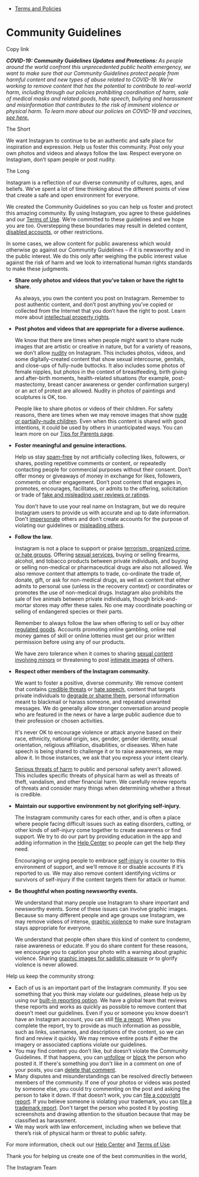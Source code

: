 *   [Terms and Policies](https://help.instagram.com/1417489251945243/?helpref=breadcrumb)

Community Guidelines
====================

Copy link

_**COVID-19: Community Guidelines Updates and Protections:** As people around the world confront this unprecedented public health emergency, we want to make sure that our Community Guidelines protect people from harmful content and new types of abuse related to COVID-19. We’re working to remove content that has the potential to contribute to real-world harm, including through our policies prohibiting coordination of harm, sale of medical masks and related goods, hate speech, bullying and harassment and misinformation that contributes to the risk of imminent violence or physical harm. To learn more about our policies on COVID-19 and vaccines, [see here.](https://help.instagram.com/697825587576762?helpref=faq_content)_

The Short

We want Instagram to continue to be an authentic and safe place for inspiration and expression. Help us foster this community. Post only your own photos and videos and always follow the law. Respect everyone on Instagram, don’t spam people or post nudity.

The Long

Instagram is a reflection of our diverse community of cultures, ages, and beliefs. We’ve spent a lot of time thinking about the different points of view that create a safe and open environment for everyone.

We created the Community Guidelines so you can help us foster and protect this amazing community. By using Instagram, you agree to these guidelines and our [Terms of Use](https://www.instagram.com/legal/terms). We’re committed to these guidelines and we hope you are too. Overstepping these boundaries may result in deleted content, [disabled accounts](https://help.instagram.com/366993040048856?helpref=faq_content), or other restrictions.

In some cases, we allow content for public awareness which would otherwise go against our Community Guidelines – if it is newsworthy and in the public interest. We do this only after weighing the public interest value against the risk of harm and we look to international human rights standards to make these judgments.

*   **Share only photos and videos that you’ve taken or have the right to share.**
    
    As always, you own the content you post on Instagram. Remember to post authentic content, and don’t post anything you’ve copied or collected from the Internet that you don’t have the right to post. Learn more about [intellectual property rights](https://help.instagram.com/126382350847838?helpref=faq_content).
    
*   **Post photos and videos that are appropriate for a diverse audience.**
    
    We know that there are times when people might want to share nude images that are artistic or creative in nature, but for a variety of reasons, we don’t allow [nudity](https://l.instagram.com/?u=https%3A%2F%2Fwww.facebook.com%2Fcommunitystandards%2Fadult_nudity_sexual_activity&e=AT1BuuFdZ3VWtTyo3Y0Qi3jVOU82g5-FRCd5AO9tcgZPftfzcpQG-lR_E1y4bnAXoa-fuxfIB54_6Pzkvd2tccH6AUDnDHrqdI5FkG_ZTO207XpgkJu5KFxkUA9ZhHpm2NE--GlbEIhrB1Lr-gOJ7g) on Instagram. This includes photos, videos, and some digitally-created content that show sexual intercourse, genitals, and close-ups of fully-nude buttocks. It also includes some photos of female nipples, but photos in the context of breastfeeding, birth giving and after-birth moments, health-related situations (for example, post-mastectomy, breast cancer awareness or gender confirmation surgery) or an act of protest are allowed. Nudity in photos of paintings and sculptures is OK, too.
    
    People like to share photos or videos of their children. For safety reasons, there are times when we may remove images that show [nude or partially-nude children](https://l.instagram.com/?u=https%3A%2F%2Fwww.facebook.com%2Fcommunitystandards%2Fchild_nudity_sexual_exploitation&e=AT1BuuFdZ3VWtTyo3Y0Qi3jVOU82g5-FRCd5AO9tcgZPftfzcpQG-lR_E1y4bnAXoa-fuxfIB54_6Pzkvd2tccH6AUDnDHrqdI5FkG_ZTO207XpgkJu5KFxkUA9ZhHpm2NE--GlbEIhrB1Lr-gOJ7g). Even when this content is shared with good intentions, it could be used by others in unanticipated ways. You can learn more on our [Tips for Parents page](https://help.instagram.com/154475974694511/?helpref=faq_content).
    
*   **Foster meaningful and genuine interactions.**
    
    Help us stay [spam-free](https://l.instagram.com/?u=https%3A%2F%2Fwww.facebook.com%2Fcommunitystandards%2Fspam&e=AT1BuuFdZ3VWtTyo3Y0Qi3jVOU82g5-FRCd5AO9tcgZPftfzcpQG-lR_E1y4bnAXoa-fuxfIB54_6Pzkvd2tccH6AUDnDHrqdI5FkG_ZTO207XpgkJu5KFxkUA9ZhHpm2NE--GlbEIhrB1Lr-gOJ7g) by not artificially collecting likes, followers, or shares, posting repetitive comments or content, or repeatedly contacting people for commercial purposes without their consent. Don’t offer money or giveaways of money in exchange for likes, followers, comments or other engagement. Don’t post content that engages in, promotes, encourages, facilitates, or admits to the offering, solicitation or trade of [fake and misleading user reviews or ratings](https://l.instagram.com/?u=https%3A%2F%2Fwww.facebook.com%2Fcommunitystandards%2Ffraud_deception&e=AT1BuuFdZ3VWtTyo3Y0Qi3jVOU82g5-FRCd5AO9tcgZPftfzcpQG-lR_E1y4bnAXoa-fuxfIB54_6Pzkvd2tccH6AUDnDHrqdI5FkG_ZTO207XpgkJu5KFxkUA9ZhHpm2NE--GlbEIhrB1Lr-gOJ7g).
    
    You don’t have to use your real name on Instagram, but we do require Instagram users to provide us with accurate and up to date information. Don't [impersonate](https://l.instagram.com/?u=https%3A%2F%2Fwww.facebook.com%2Fcommunitystandards%2Fmisrepresentation&e=AT1BuuFdZ3VWtTyo3Y0Qi3jVOU82g5-FRCd5AO9tcgZPftfzcpQG-lR_E1y4bnAXoa-fuxfIB54_6Pzkvd2tccH6AUDnDHrqdI5FkG_ZTO207XpgkJu5KFxkUA9ZhHpm2NE--GlbEIhrB1Lr-gOJ7g) others and don't create accounts for the purpose of violating our guidelines or [misleading others](https://l.instagram.com/?u=https%3A%2F%2Ftransparency.fb.com%2Fpolicies%2Fcommunity-standards%2Finauthentic-behavior%2F&e=AT1BuuFdZ3VWtTyo3Y0Qi3jVOU82g5-FRCd5AO9tcgZPftfzcpQG-lR_E1y4bnAXoa-fuxfIB54_6Pzkvd2tccH6AUDnDHrqdI5FkG_ZTO207XpgkJu5KFxkUA9ZhHpm2NE--GlbEIhrB1Lr-gOJ7g).
    
*   **Follow the law.**
    
    Instagram is not a place to support or praise [terrorism, organized crime, or hate groups](https://l.instagram.com/?u=https%3A%2F%2Fwww.facebook.com%2Fcommunitystandards%2Fdangerous_individuals_organizations&e=AT1BuuFdZ3VWtTyo3Y0Qi3jVOU82g5-FRCd5AO9tcgZPftfzcpQG-lR_E1y4bnAXoa-fuxfIB54_6Pzkvd2tccH6AUDnDHrqdI5FkG_ZTO207XpgkJu5KFxkUA9ZhHpm2NE--GlbEIhrB1Lr-gOJ7g). Offering [sexual services](https://l.instagram.com/?u=https%3A%2F%2Fwww.facebook.com%2Fcommunitystandards%2Fsexual_solicitation&e=AT1BuuFdZ3VWtTyo3Y0Qi3jVOU82g5-FRCd5AO9tcgZPftfzcpQG-lR_E1y4bnAXoa-fuxfIB54_6Pzkvd2tccH6AUDnDHrqdI5FkG_ZTO207XpgkJu5KFxkUA9ZhHpm2NE--GlbEIhrB1Lr-gOJ7g), buying or selling firearms, alcohol, and tobacco products between private individuals, and buying or selling non-medical or pharmaceutical drugs are also not allowed. We also remove content that attempts to trade, co-ordinate the trade of, donate, gift, or ask for non-medical drugs, as well as content that either admits to personal use (unless in the recovery context) or coordinates or promotes the use of non-medical drugs. Instagram also prohibits the sale of live animals between private individuals, though brick-and-mortar stores may offer these sales. No one may coordinate poaching or selling of endangered species or their parts.
    
    Remember to always follow the law when offering to sell or buy other [regulated goods](https://l.instagram.com/?u=https%3A%2F%2Fwww.facebook.com%2Fcommunitystandards%2Fregulated_goods&e=AT1BuuFdZ3VWtTyo3Y0Qi3jVOU82g5-FRCd5AO9tcgZPftfzcpQG-lR_E1y4bnAXoa-fuxfIB54_6Pzkvd2tccH6AUDnDHrqdI5FkG_ZTO207XpgkJu5KFxkUA9ZhHpm2NE--GlbEIhrB1Lr-gOJ7g). Accounts promoting online gambling, online real money games of skill or online lotteries must get our prior written permission before using any of our products.
    
    We have zero tolerance when it comes to sharing [sexual content involving minors](https://l.instagram.com/?u=https%3A%2F%2Fwww.facebook.com%2Fcommunitystandards%2Fchild_nudity_sexual_exploitation&e=AT1BuuFdZ3VWtTyo3Y0Qi3jVOU82g5-FRCd5AO9tcgZPftfzcpQG-lR_E1y4bnAXoa-fuxfIB54_6Pzkvd2tccH6AUDnDHrqdI5FkG_ZTO207XpgkJu5KFxkUA9ZhHpm2NE--GlbEIhrB1Lr-gOJ7g) or threatening to post [intimate images](https://l.instagram.com/?u=https%3A%2F%2Fwww.facebook.com%2Fcommunitystandards%2Fsexual_exploitation_adults&e=AT1BuuFdZ3VWtTyo3Y0Qi3jVOU82g5-FRCd5AO9tcgZPftfzcpQG-lR_E1y4bnAXoa-fuxfIB54_6Pzkvd2tccH6AUDnDHrqdI5FkG_ZTO207XpgkJu5KFxkUA9ZhHpm2NE--GlbEIhrB1Lr-gOJ7g) of others.
    
*   **Respect other members of the Instagram community.**
    
    We want to foster a positive, diverse community. We remove content that contains [credible threats](https://l.instagram.com/?u=https%3A%2F%2Fwww.facebook.com%2Fcommunitystandards%2Fcredible_violence&e=AT1BuuFdZ3VWtTyo3Y0Qi3jVOU82g5-FRCd5AO9tcgZPftfzcpQG-lR_E1y4bnAXoa-fuxfIB54_6Pzkvd2tccH6AUDnDHrqdI5FkG_ZTO207XpgkJu5KFxkUA9ZhHpm2NE--GlbEIhrB1Lr-gOJ7g) or [hate speech](https://l.instagram.com/?u=https%3A%2F%2Fwww.facebook.com%2Fcommunitystandards%2Fhate_speech&e=AT1BuuFdZ3VWtTyo3Y0Qi3jVOU82g5-FRCd5AO9tcgZPftfzcpQG-lR_E1y4bnAXoa-fuxfIB54_6Pzkvd2tccH6AUDnDHrqdI5FkG_ZTO207XpgkJu5KFxkUA9ZhHpm2NE--GlbEIhrB1Lr-gOJ7g), content that targets private individuals to [degrade or shame them](https://l.instagram.com/?u=https%3A%2F%2Fwww.facebook.com%2Fcommunitystandards%2Fbullying&e=AT1BuuFdZ3VWtTyo3Y0Qi3jVOU82g5-FRCd5AO9tcgZPftfzcpQG-lR_E1y4bnAXoa-fuxfIB54_6Pzkvd2tccH6AUDnDHrqdI5FkG_ZTO207XpgkJu5KFxkUA9ZhHpm2NE--GlbEIhrB1Lr-gOJ7g), personal information meant to blackmail or harass someone, and repeated unwanted messages. We do generally allow stronger conversation around people who are featured in the news or have a large public audience due to their profession or chosen activities.
    
    It's never OK to encourage violence or attack anyone based on their race, ethnicity, national origin, sex, gender, gender identity, sexual orientation, religious affiliation, disabilities, or diseases. When hate speech is being shared to challenge it or to raise awareness, we may allow it. In those instances, we ask that you express your intent clearly.
    
    [Serious threats of harm](https://l.instagram.com/?u=https%3A%2F%2Fwww.facebook.com%2Fcommunitystandards%2Fcredible_violence&e=AT1BuuFdZ3VWtTyo3Y0Qi3jVOU82g5-FRCd5AO9tcgZPftfzcpQG-lR_E1y4bnAXoa-fuxfIB54_6Pzkvd2tccH6AUDnDHrqdI5FkG_ZTO207XpgkJu5KFxkUA9ZhHpm2NE--GlbEIhrB1Lr-gOJ7g) to public and personal safety aren't allowed. This includes specific threats of physical harm as well as threats of theft, vandalism, and other financial harm. We carefully review reports of threats and consider many things when determining whether a threat is credible.
    
*   **Maintain our supportive environment by not glorifying self-injury.**
    
    The Instagram community cares for each other, and is often a place where people facing difficult issues such as eating disorders, cutting, or other kinds of self-injury come together to create awareness or find support. We try to do our part by providing education in the app and adding information in the [Help Center](https://help.instagram.com/) so people can get the help they need.
    
    Encouraging or urging people to embrace [self-injury](https://l.instagram.com/?u=https%3A%2F%2Fwww.facebook.com%2Fcommunitystandards%2Fsuicide_self_injury_violence&e=AT1BuuFdZ3VWtTyo3Y0Qi3jVOU82g5-FRCd5AO9tcgZPftfzcpQG-lR_E1y4bnAXoa-fuxfIB54_6Pzkvd2tccH6AUDnDHrqdI5FkG_ZTO207XpgkJu5KFxkUA9ZhHpm2NE--GlbEIhrB1Lr-gOJ7g) is counter to this environment of support, and we’ll remove it or disable accounts if it’s reported to us. We may also remove content identifying victims or survivors of self-injury if the content targets them for attack or humor.
    
*   **Be thoughtful when posting newsworthy events.**
    
    We understand that many people use Instagram to share important and newsworthy events. Some of these issues can involve graphic images. Because so many different people and age groups use Instagram, we may remove videos of intense, [graphic violence](https://l.instagram.com/?u=https%3A%2F%2Fwww.facebook.com%2Fcommunitystandards%2Fgraphic_violence&e=AT1BuuFdZ3VWtTyo3Y0Qi3jVOU82g5-FRCd5AO9tcgZPftfzcpQG-lR_E1y4bnAXoa-fuxfIB54_6Pzkvd2tccH6AUDnDHrqdI5FkG_ZTO207XpgkJu5KFxkUA9ZhHpm2NE--GlbEIhrB1Lr-gOJ7g) to make sure Instagram stays appropriate for everyone.
    
    We understand that people often share this kind of content to condemn, raise awareness or educate. If you do share content for these reasons, we encourage you to caption your photo with a warning about graphic violence. Sharing [graphic images for sadistic pleasure](https://l.instagram.com/?u=https%3A%2F%2Fwww.facebook.com%2Fcommunitystandards%2Fcruel_insensitive&e=AT1BuuFdZ3VWtTyo3Y0Qi3jVOU82g5-FRCd5AO9tcgZPftfzcpQG-lR_E1y4bnAXoa-fuxfIB54_6Pzkvd2tccH6AUDnDHrqdI5FkG_ZTO207XpgkJu5KFxkUA9ZhHpm2NE--GlbEIhrB1Lr-gOJ7g) or to glorify violence is never allowed.
    

Help us keep the community strong:

*   Each of us is an important part of the Instagram community. If you see something that you think may violate our guidelines, please help us by using our [built-in reporting option](https://help.instagram.com/165828726894770?helpref=faq_content). We have a global team that reviews these reports and works as quickly as possible to remove content that doesn’t meet our guidelines. Even if you or someone you know doesn’t have an Instagram account, you can still [file a report](https://help.instagram.com/contact/383679321740945). When you complete the report, try to provide as much information as possible, such as links, usernames, and descriptions of the content, so we can find and review it quickly. We may remove entire posts if either the imagery or associated captions violate our guidelines.
*   You may find content you don’t like, but doesn’t violate the Community Guidelines. If that happens, you can [unfollow](https://help.instagram.com/286340048138725?helpref=faq_content) or [block](https://help.instagram.com/426700567389543/?helpref=faq_content) the person who posted it. If there's something you don't like in a comment on one of your posts, you can [delete that comment](https://help.instagram.com/289098941190483?helpref=faq_content).
*   Many disputes and misunderstandings can be resolved directly between members of the community. If one of your photos or videos was posted by someone else, you could try commenting on the post and asking the person to take it down. If that doesn’t work, you can [file a copyright report](https://help.instagram.com/126382350847838?helpref=faq_content). If you believe someone is violating your trademark, you can [file a trademark report](https://help.instagram.com/222826637847963?helpref=faq_content). Don't target the person who posted it by posting screenshots and drawing attention to the situation because that may be classified as harassment.
*   We may work with law enforcement, including when we believe that there’s risk of physical harm or threat to public safety.

For more information, check out our [Help Center](https://help.instagram.com/) and [Terms of Use](https://l.instagram.com/?u=http%3A%2F%2Finstagram.com%2Flegal%2Fterms%2F%23&e=AT1BuuFdZ3VWtTyo3Y0Qi3jVOU82g5-FRCd5AO9tcgZPftfzcpQG-lR_E1y4bnAXoa-fuxfIB54_6Pzkvd2tccH6AUDnDHrqdI5FkG_ZTO207XpgkJu5KFxkUA9ZhHpm2NE--GlbEIhrB1Lr-gOJ7g).

Thank you for helping us create one of the best communities in the world,

The Instagram Team